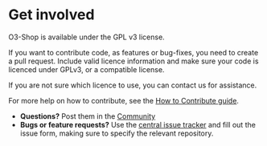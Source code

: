 # Get involved

O3-Shop is available under the GPL v3 license.

If you want to contribute code, as features or bug-fixes, you need to create a pull request. Include valid licence information and make sure your code is licenced under GPLv3, or a compatible license.

If you are not sure which licence to use, you can contact us for assistance.

For more help on how to contribute, see the [How to Contribute guide](./HowToContribute.md).

- **Questions?** Post them in the [Community](https://community.o3-shop.com)
- **Bugs or feature requests?** Use the [central issue tracker](https://github.com/o3-shop/o3-shop/issues) and fill out the issue form, making sure to specify the relevant repository.
